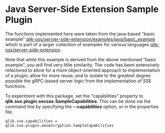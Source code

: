 # Java Server-Side Extension Sample Plugin

The functions implemented here were taken from the java-based "basic example"
[qlik-oss/servier-side-extension/examples/java/basic_example](https://github.com/qlik-oss/server-side-extension/tree/master/examples/java/basic_example) which is part of a larger collection of examples for
various languages [qlik-oss/server-side-extension](https://github.com/qlik-oss/server-side-extension).

Note that while this example is derived from the above mentioned "basic example", you will find 
very little similarity. The code has been extensively refactored to allow for a more object-oriented
approach to implementation of a plugin; allow for more reuse; and to isolate to the greatest 
degree possible the gRPC-based server logic from the implementation of SSE functions.

To experiment with this package, set the "capabilities" property to
**qlik.sse.plugin.secsse.SampleCapabilities**. This can be done via the command line by specifying
the **--capabilities** option, or in the properties file:

    qlik.sse.capabilities = qlik.sse.plugin.aesencryption.SampleCapabilities


